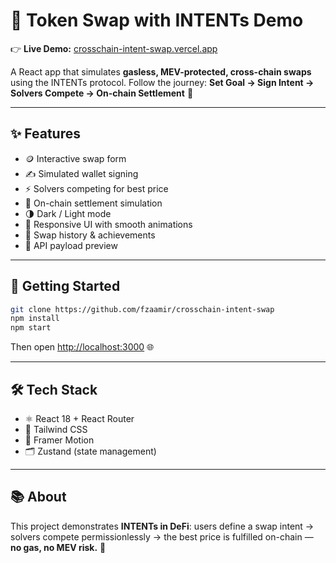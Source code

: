 # 🌉 Token Swap with INTENTs Demo

👉 **Live Demo:** [crosschain-intent-swap.vercel.app](https://crosschain-intent-swap.vercel.app/)

A React app that simulates **gasless, MEV-protected, cross-chain swaps** using the INTENTs protocol.
Follow the journey: **Set Goal → Sign Intent → Solvers Compete → On-chain Settlement** 🎯

---

## ✨ Features

* 🪙 Interactive swap form
* ✍️ Simulated wallet signing
* ⚡ Solvers competing for best price
* 🔗 On-chain settlement simulation
* 🌗 Dark / Light mode
* 📱 Responsive UI with smooth animations
* 📜 Swap history & achievements
* 🔧 API payload preview

---

## 🚀 Getting Started

```bash
git clone https://github.com/fzaamir/crosschain-intent-swap
npm install
npm start
```

Then open [http://localhost:3000](http://localhost:3000) 🌐

---

## 🛠️ Tech Stack

* ⚛️ React 18 + React Router
* 🎨 Tailwind CSS
* 🎥 Framer Motion
* 🗂️ Zustand (state management)

---

## 📚 About

This project demonstrates **INTENTs in DeFi**:
users define a swap intent → solvers compete permissionlessly → the best price is fulfilled on-chain — **no gas, no MEV risk.** 🚀



